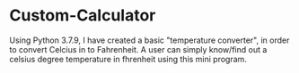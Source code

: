 # Custom-Calculator

Using Python 3.7.9, I have created a basic "temperature converter", in order to convert Celcius in to Fahrenheit.
A user can simply know/find out a celsius degree temperature in fhrenheit using this mini program. 
